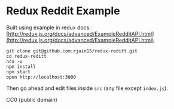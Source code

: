 Redux Reddit Example
=====================

Built using example in redux docs: [http://redux.js.org/docs/advanced/ExampleRedditAPI.html](http://redux.js.org/docs/advanced/ExampleRedditAPI.html)

```
git clone git@github.com:rjain15/redux-reditt.git
cd redux-reditt
ncu -u
npm install
npm start
open http://localhost:3000
```

Then go ahead and edit files inside `src` (any file except `index.js`).

CC0 (public domain)
